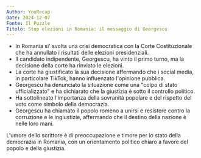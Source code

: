 ```yaml
---
Author: YouRecap
Date: 2024-12-07
Fonte: Il Puzzle
Titolo: Stop elezioni in Romania: il messaggio di Georgescu
---
```


- In Romania si' svolta una crisi democratica con la Corte Costituzionale che ha annullato i risultati delle elezioni presidenziali.
- Il candidato indipendente, Georgescu, ha vinto il primo turno, ma la decisione della corte ha rinviato le elezioni.
- La corte ha giustificato la sua decisione affermando che i social media, in particolare TikTok, hanno influenzato l'opinione pubblica.
- Georgescu ha denunciato la situazione come una "colpo di stato ufficializzato" e ha dichiarato che la giustizia è sotto il controllo politico.
- Ha sottolineato l'importanza della sovranità popolare e del rispetto del voto come simbolo della democrazia.
- Georgescu ha chiamato il popolo romeno a unirsi e resistere contro la corruzione e le ingiustizie, affermando che il destino della nazione è nelle loro mani.

L'umore dello scrittore è di preoccupazione e timore per lo stato della democrazia in Romania, con un orientamento politico chiaro a favore del popolo e della giustizia.
